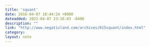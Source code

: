 ```yaml
---
title: 'squant'
date: 2016-04-07 18:44:24 +0000
dateadded: 2022-04-07 23:16:03 -0400
description: ""
link: "http://www.negativland.com/archives/015squant/index.html"
category:
layout: note
---
```

